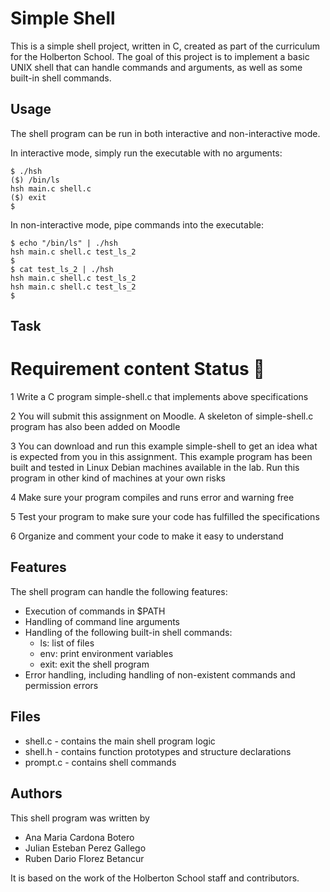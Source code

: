 # Simple Shell

This is a simple shell project, written in C, created as part of the curriculum for the Holberton School. The goal of this project is to implement a basic UNIX shell that can handle commands and arguments, as well as some built-in shell commands.

[](https://www.iberdrola.com/documents/20125/40414/vr_746x419.jpg/d3221355-c367-f6b4-07dc-d893ac61c985?t=1627362779952)

## Usage

The shell program can be run in both interactive and non-interactive mode.

In interactive mode, simply run the executable with no arguments:

```
$ ./hsh
($) /bin/ls
hsh main.c shell.c
($) exit
$
```
In non-interactive mode, pipe commands into the executable:

```
$ echo "/bin/ls" | ./hsh
hsh main.c shell.c test_ls_2
$
$ cat test_ls_2 | ./hsh
hsh main.c shell.c test_ls_2
hsh main.c shell.c test_ls_2
$
```

## Task

#	Requirement content	Status 🔨
1	Write a C program simple-shell.c that implements above specifications

2	You will submit this assignment on Moodle. A skeleton of simple-shell.c program has also been added on Moodle

3	You can download and run this example simple-shell to get an idea what is expected from you in this assignment. This example program has been built and tested in Linux Debian machines available in the lab. Run this program in other kind of machines at your own risks

4	Make sure your program compiles and runs error and warning free

5	Test your program to make sure your code has fulfilled the specifications

6	Organize and comment your code to make it easy to understand




## Features

The shell program can handle the following features:

* Execution of commands in $PATH
* Handling of command line arguments
* Handling of the following built-in shell commands:
    * ls: list of files
    * env: print environment variables
    * exit: exit the shell program
* Error handling, including handling of non-existent commands and permission errors

## Files

* shell.c - contains the main shell program logic
* shell.h - contains function prototypes and structure declarations
* prompt.c - contains shell commands



## Authors

This shell program was written by 

* Ana Maria Cardona Botero
* Julian Esteban Perez Gallego
* Ruben Dario Florez Betancur

It is based on the work of the Holberton School staff and contributors.
